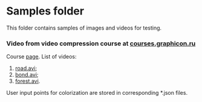 # Samples folder

This folder contains samples of images and videos for testing.

### Video from video compression course at [courses.graphicon.ru](https://courses.graphicon.ru/)
Course [page](https://courses.graphicon.ru/index.php?q=main/mdc). List of videos:
1. [road.avi](https://courses.graphicon.ru/files/courses/mdc/2011/assigns/assign4/road.avi);
2. [bond.avi](https://courses.graphicon.ru/files/courses/mdc/2011/assigns/assign4/bond.avi);
3. [forest.avi](https://courses.graphicon.ru/files/courses/mdc/2011/assigns/assign4/forest.avi).

User input points for colorization are stored in corresponding *.json files.
